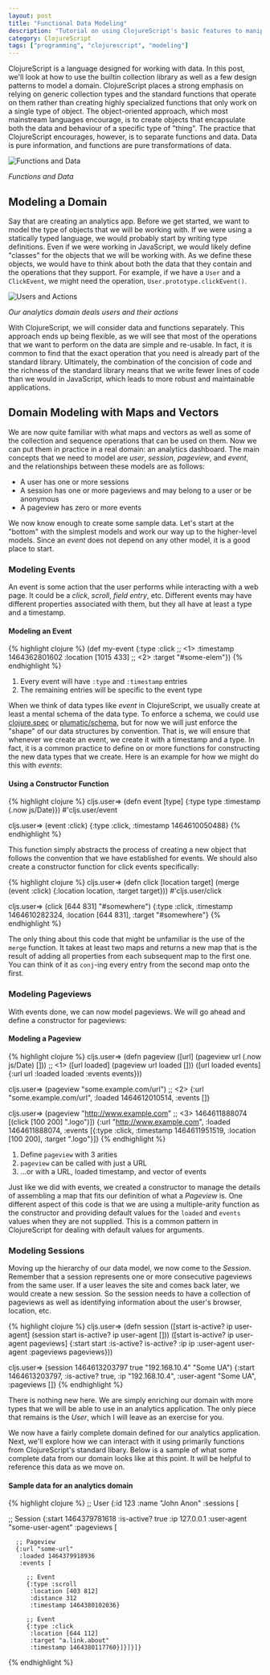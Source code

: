 ```yaml
---
layout: post
title: "Functional Data Modeling"
description: "Tutorial on using ClojureScript's basic features to manipulate data and create a DSL using only functions for constructing and enriching data."
category: ClojureScript
tags: ["programming", "clojurescript", "modeling"]
---
```


ClojureScript is a language designed for working with data. In this post, we'll
look at how to use the builtin collection library as well as a few design patterns
to model a domain. ClojureScript places a strong emphasis on relying on
generic collection types and the standard functions that operate on them rather
than creating highly specialized functions that only work on a single type of
object. The object-oriented approach, which most mainstream languages encourage,
is to create objects that encapsulate both the data and behaviour of a specific
type of "thing". The practice that ClojureScript encourages, however, is to
separate functions and data. Data is pure information, and functions are pure
transformations of data.

![Functions and Data](/img/functions-and-data.png)

_Functions and Data_

## Modeling a Domain

Say that are creating an analytics app. Before we get started, we want to model
the type of objects that we will be working with. If we were using a statically
typed language, we would probably start by writing type definitions. Even if
we were working in JavaScript, we would likely define "classes" for the objects
that we will be working with. As we define these objects, we would have to think
about both the data that they contain and the operations that they support. For
example, if we have a `User` and a `ClickEvent`, we might need the operation,
`User.prototype.clickEvent()`.

![Users and Actions](/img/analytics-domain.png)

_Our analytics domain deals users and their actions_

With ClojureScript, we will consider data and functions separately. This
approach ends up being flexible, as we will see that most of the operations that
we want to perform on the data are simple and re-usable. In fact, it is common
to find that the exact operation that you need is already part of the standard
library. Ultimately, the combination of the concision of code and the richness
of the standard library means that we write fewer lines of code than we would in
JavaScript, which leads to more robust and maintainable applications.

## Domain Modeling with Maps and Vectors

We are now quite familiar with what maps and vectors as well as some of the
collection and sequence operations that can be used on them. Now we can put them
in practice in a real domain: an analytics dashboard. The main concepts that we
need to model are _user_, _session_, _pageview_, and _event_, and the
relationships between these models are as follows:

- A user has one or more sessions
- A session has one or more pageviews and may belong to a user or be anonymous
- A pageview has zero or more events

We now know enough to create some sample data. Let's start at the "bottom" with
the simplest models and work our way up to the higher-level models. Since an
_event_ does not depend on any other model, it is a good place to start.

### Modeling Events

An event is some action that the user performs while interacting with a web
page. It could be a _click_, _scroll_, _field entry_, etc. Different events may
have different properties associated with them, but they all have at least a
type and a timestamp.

#### Modeling an Event

{% highlight clojure %}
(def my-event {:type :click               ;;  <1>
               :timestamp 1464362801602
               :location [1015 433]       ;;  <2>
               :target "#some-elem"})
{% endhighlight %}

1. Every event will have `:type` and `:timestamp` entries
2. The remaining entries will be specific to the event type

When we think of data types like _event_ in ClojureScript, we usually create at
least a mental schema of the data type. To enforce a schema, we could use
[clojure.spec](https://clojure.org/about/spec) or
[plumatic/schema](https://github.com/plumatic/schema), but for now we will just
enforce the "shape" of our data structures by convention. That is, we will ensure
that whenever we create an event, we create it with a timestamp and a type. In fact,
it is a common practice to define on or more functions for constructing the new
data types that we create. Here is an example for how we might do this with
_events_:

#### Using a Constructor Function

{% highlight clojure %}
cljs.user=> (defn event [type]
              {:type type
               :timestamp (.now js/Date)})
#'cljs.user/event

cljs.user=> (event :click)
{:type :click, :timestamp 1464610050488}
{% endhighlight %}

This function simply abstracts the process of creating a new object that follows
the convention that we have established for events. We should also create a
constructor function for click events specifically:

{% highlight clojure %}
cljs.user=> (defn click [location target]
              (merge (event :click)
                     {:location location, :target target}))
#'cljs.user/click

cljs.user=> (click [644 831] "#somewhere")
{:type :click,
 :timestamp 1464610282324,
 :location [644 831],
 :target "#somewhere"}
{% endhighlight %}

The only thing about this code that might be unfamiliar is the use of the
`merge` function. It takes at least two maps and returns a new map that is the
result of adding all properties from each subsequent map to the first one. You
can think of it as `conj`-ing every entry from the second map onto the first.

### Modeling Pageviews

With events done, we can now model pageviews. We will go ahead and define
a constructor for pageviews:

#### Modeling a Pageview

{% highlight clojure %}
cljs.user=> (defn pageview
              ([url] (pageview url (.now js/Date) [])) ;; <1>
              ([url loaded] (pageview url loaded []))
              ([url loaded events]
                {:url url
                 :loaded loaded
                 :events events}))

cljs.user=> (pageview "some.example.com/url")          ;; <2>
{:url "some.example.com/url",
 :loaded 1464612010514,
 :events []}

cljs.user=> (pageview "http://www.example.com"         ;; <3>
                      1464611888074
                      [(click [100 200] ".logo")])
{:url "http://www.example.com",
 :loaded 1464611888074,
 :events [{:type :click,
           :timestamp 1464611951519,
           :location [100 200],
           :target ".logo"}]}
{% endhighlight %}

1. Define `pageview` with 3 arities
2. `pageview` can be called with just a URL
3. ...or with a URL, loaded timestamp, and vector of events

Just like we did with events, we created a constructor to manage the details of
assembling a map that fits our definition of what a _Pageview_ is. One different
aspect of this code is that we are using a multiple-arity function as the
constructor and providing default values for the `loaded` and `events` values
when they are not supplied. This is a common pattern in ClojureScript for
dealing with default values for arguments.

### Modeling Sessions

Moving up the hierarchy of our data model, we now come to the
_Session_. Remember that a session represents one or more consecutive pageviews
from the same user. If a user leaves the site and comes back later, we would
create a new session. So the session needs to have a collection of pageviews as
well as identifying information about the user's browser, location, etc.

{% highlight clojure %}
cljs.user=> (defn session
              ([start is-active? ip user-agent] (session start is-active? ip user-agent []))
              ([start is-active? ip user-agent pageviews]
                {:start start
                 :is-active? is-active?
                 :ip ip
                 :user-agent user-agent
                 :pageviews pageviews}))

cljs.user=> (session 1464613203797 true "192.168.10.4" "Some UA")
{:start 1464613203797, :is-active? true, :ip "192.168.10.4", :user-agent "Some UA", :pageviews []}
{% endhighlight %}

There is nothing new here. We are simply enriching our domain with more types
that we will be able to use in an analytics application. The only piece that
remains is the _User_, which I will leave as an exercise for you.

We now have a fairly complete domain defined for our analytics
application. Next, we'll explore how we can interact with it using primarily
functions from ClojureScript's standard libary. Below is a sample of what some
complete data from our domain looks like at this point. It will be helpful to
reference this data as we move on.

#### Sample data for an analytics domain

{% highlight clojure %}
;; User
{:id 123
 :name "John Anon"
 :sessions [

   ;; Session
   {:start 1464379781618
    :is-active? true
    :ip 127.0.0.1
    :user-agent "some-user-agent"
    :pageviews [

      ;; Pageview
      {:url "some-url"
       :loaded 1464379918936
       :events [

         ;; Event
         {:type :scroll
          :location [403 812]
          :distance 312
          :timestamp 1464380102036}

         ;; Event
         {:type :click
          :location [644 112]
          :target "a.link.about"
          :timestamp 1464380117760}]}]}]}
{% endhighlight %}
